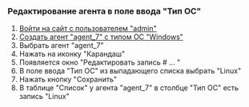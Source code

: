 ### Редактирование агента в поле ввода "Тип ОС"

1. [Войти на сайт с пользователем "admin"](../../../../0.%20Шаги/1.%20Войти%20на%20сайт%20с%20пользователем%20username.md)
1. [Создать агент "agent_7" с типом ОС "Windows"](../../../../0.%20Шаги/3.%20Создать%20агент%20${agent}%20с%20типом%20ОС%20${os_type}.md)
1. Выбрать агент "agent_7"
1. Нажать на иконку "Карандаш"
1. Появляется окно "Редактировать запись # ... "
1. В поле ввода "Тип ОС" из выпадающего списка выбрать "Linux"
1. Нажать кнопку "Сохранить"
1. В таблице "Список" у агента "agent_7" в столбце "Тип ОС" есть запись "Linux"